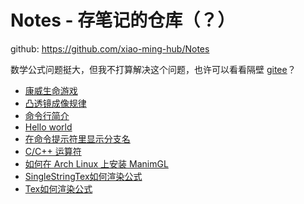 # Notes - 存笔记的仓库（？）
github: <https://github.com/xiao-ming-hub/Notes>

数学公式问题挺大，但我不打算解决这个问题，也许可以看看隔壁 [gitee](https://gitee.com/a_Txy/Notes)？
- [康威生命游戏](conway-life/index.md)
- [凸透镜成像规律](tu-tou-jing-cheng-xiang/note.md)
- [命令行简介](commandline.md)
- [Hello world](hello-world.md)
- [在命令提示符里显示分支名](git-ps1.md)
- [C/C++ 运算符](operator.md)
- [如何在 Arch Linux 上安装 ManimGL](manimgl-install-on-archlinux.md)
- [SingleStringTex如何渲染公式](SingleStringTex如何渲染公式.md)
- [Tex如何渲染公式](Tex如何渲染公式.md)
